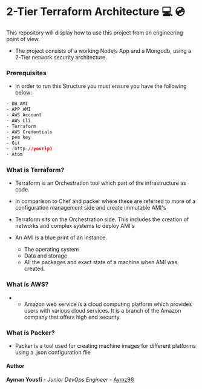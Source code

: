 # 2-Tier Terraform Architecture  :computer: :cd:

This repository will display how to use this project from an engineering point of view.

- The project consists of a working Nodejs App and a Mongodb, using a 2-Tier network security architecture.

### Prerequisites
- In order to run this Structure you must ensure you have the following below:

```CSS
- DB AMI
- APP AMI
- AWS Account
- AWS Cli
- Terraform
- AWS Credentials
- pem key
- Git
- (http://yourip)
- Atom
```

### What is Terraform?
- Terraform is an Orchestration tool which part of the infrastructure as code.

- In comparison to Chef and packer where these are referred to more of a configuration management side and create immutable AMI's

- Terraform sits on the Orchestration side. This includes the creation of networks and complex systems to deploy AMI's

- An AMI is a blue print of an instance.
  - The operating system
  - Data and storage
  - All the packages and exact state of a machine when AMI was created.

### What is AWS?
- - Amazon web service is a cloud computing platform which provides users with various cloud services. It is a branch of the Amazon company that offers high end security.

### What is Packer?
- Packer is a tool used for creating machine images for different platforms using a .json configuration file

#### Author
**Ayman Yousfi** - *Junior DevOps Engineer* - [Aymz96](https://github.com/Aymz96)
